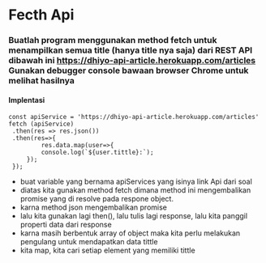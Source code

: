 # Fecth Api
 ### Buatlah program menggunakan method fetch untuk menampilkan semua title (hanya title nya saja) dari REST API dibawah ini https://dhiyo-api-article.herokuapp.com/articles Gunakan debugger console bawaan browser Chrome untuk melihat hasilnya
 #### Implentasi
   ```
   const apiService = 'https://dhiyo-api-article.herokuapp.com/articles'
   fetch (apiService)
    .then(res => res.json())
    .then(res=>{
            res.data.map(user=>{
            console.log(`${user.tittle}:`);
        });
    });
   ```
   * buat variable yang bernama apiServices yang isinya link Api dari soal
   * diatas kita gunakan method fetch dimana method ini mengembalikan promise yang di resolve pada respone object.
   * karna method json mengembalikan promise
   * lalu kita gunakan lagi then(), lalu tulis lagi response, lalu kita panggil properti data dari response
   * karna masih berbentuk array of object maka kita perlu melakukan pengulang untuk mendapatkan data tittle
   * kita map, kita cari setiap element yang memiliki tittle